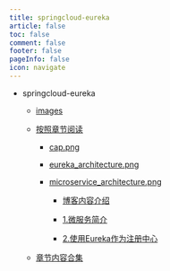 ```yaml
---
title: springcloud-eureka
article: false
toc: false
comment: false
footer: false
pageInfo: false
icon: navigate
---
```


- springcloud-eureka

    - <a class="breadcrumb-link" href="images">images</a>

    - <a class="breadcrumb-link" href="shardings">按照章节阅读</a>


        - <a class="breadcrumb-link" href="shardings/cap.png">cap.png</a>

        - <a class="breadcrumb-link" href="shardings/eureka_architecture.png">eureka_architecture.png</a>

        - <a class="breadcrumb-link" href="shardings/microservice_architecture.png">microservice_architecture.png</a>

            - <a class="breadcrumb-link" href="shardings//springcloud-eureka-chapter-0.博客内容介绍.html">博客内容介绍</a>

            - <a class="breadcrumb-link" href="shardings//springcloud-eureka-chapter-1.微服务简介.html">1.微服务简介</a>

            - <a class="breadcrumb-link" href="shardings//springcloud-eureka-chapter-2.使用Eureka作为注册中心.html">2.使用Eureka作为注册中心</a>

    - <a class="breadcrumb-link" href="springcloud-eureka.html#intro">章节内容合集</a>
